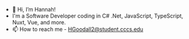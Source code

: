 - 👋 Hi, I’m Hannah!
- I'm a Software Developer coding in C# .Net, JavaScript, TypeScript, Nuxt, Vue, and more.
- 📫 How to reach me - HGoodall2@student.cccs.edu

<!---
HGoodall/HGoodall is a ✨ special ✨ repository because its `README.md` (this file) appears on your GitHub profile.
You can click the Preview link to take a look at your changes.
--->
